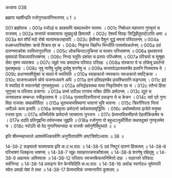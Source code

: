 अध्यायः 038

ब्रह्मणा महर्षीन्प्रति रजोगुणकार्यनिरूपणम् ॥ 1 ॥

001	ब्रह्मोवाच ।
001a	रजोऽहं वः प्रवक्ष्यामि याथातथ्येन सत्तमाः ।
001c	निबोधत महाभागा गुणवृत्तं च राजसम् ॥
002a	सन्तापो रूपमायासः सुखदुःखे हिमातपौ ।
002c	ऐश्वर्यं विग्रहः सिद्धिर्हेतुवादोऽरतिः क्षमा ॥
003a	बलं शौर्यं मदो रोषो व्यायामकलहावपि ।
003c	ईर्ष्येप्सा पैशुनं युद्धं ममत्वं परिपालनम् ॥
004a	वधबन्धपरिक्लेशाः क्रयो विक्रय एव च ।
004c	निकृन्त च्छिन्धि भिन्धीति परवर्मावकर्तनम् ॥
005a	उग्रं दारुणमाक्रोशः परवित्तानुरागिता ।
005c	लोकचिन्ताऽनुचिन्ता च मत्सरः परिभाषणम् ॥
006a	वृथाशास्त्रं मृषावादो विकल्पपरिभाषणम् ।
006c	निन्दा स्तुतिः प्रशंसा च प्रतापः परिधर्षणम् ॥
007a	परिचर्या च शुश्रूषा सेवा तृष्णा व्यपाश्रयः ॥
007c	व्यूहो नयः प्रमादश्च परिवादः परिग्रहः ॥
008a	संस्कारा ये च लोकेषु प्रवर्तन्ते पृथक्पृथक् ।
008c	नृषु नारीषु भूतेषु द्रव्येषु शरणेषु च ॥
009a	सन्तापोऽप्रत्ययश्चैव व्रतानि नियमाश्च ये ।
009c	प्रधानमाशीर्युक्तं च सततं मे भवत्विति ॥
010a	स्वाहाकारो नमस्कारः स्वधाकारो वषट्क्रिया ।
010c	याजनाध्यापने चोभे यजनाध्ययने अपि ॥
011a	दानं प्रतिग्रहश्चैव प्रायश्चित्तानि मङ्गलम् ।
011c	इदं मे स्यादिदं मे स्यात्स्नेहो गुणसमुद्भवः ॥
012a	अभिद्रोहस्तथा माया निकृतिर्मान एव च ।
012c	स्तैन्यं हिंसा जुगुप्सा च परितापः प्रजागरः ॥
013a	दम्भो दर्पोऽथ रागश्च भक्तिः प्रीतिः प्रमोदनम् ।
013c	द्यूतं च जनवादश्च सम्बन्धाः स्त्रीकृताश्च ये ॥
014a	नृत्यवादित्रगीतानां प्रसङ्गा ये च केचन ।
014c	सर्व एते गुणा विप्रा राजसाः सम्प्रकीर्तिताः ॥
015a	भूतभव्यभविष्याणां भावानां भुवि भावनाः ।
015c	त्रिवर्गनिरता नित्यं धर्मोऽर्थः काम इत्यपि ॥
016a	कामवृत्ताः प्रमोदन्ते सर्वकामसमृद्धिभिः ।
016c	अर्वाक्स्रोतस इत्येते मनुष्या रजसा वृताः ॥
017a	अस्मिँलोके प्रमोदन्ते जायमानाः पुनःपनः ।
017c	प्रेत्यभाविकमीहन्ते ऐहलौकिकमेव च ।
017e	ददति प्रतिगृह्णन्ति तर्पयन्त्यथ जुह्वति ॥
018a	रजोगुणा वो बहुधाऽनुकीर्तिता यथावदुक्तं गुणवृत्तमेव च ।
018c	नरोऽपि यो वेद गुणानिमान्सदा स राजसैः सर्वगुणैर्विमुच्यते ॥ ॥

इति श्रीमन्महाभारते आश्वमेधिकपर्वणि अनुगीतापर्वणि अष्टत्रिंशोऽध्यायः ॥ 38 ॥

14-38-2 सङ्घातो रूपमायास इति क.ट.थ.पाठः ॥ 14-38-5 उग्रं निष्टुरं दारुणं हिंस्रत्वम् ॥ 14-38-6 परिभाषणं धिक्कृत्य भाषणम् ॥ 14-38-7 व्यूहः व्यवहाररचनाकौशलम् ॥ 14-38-8 शरणेषु रक्षितृषु ॥ 14-38-9 अप्रत्ययः अविश्वासः ॥ 14-38-12 परितापः स्वजनकैवल्यनिमित्तो दाहः । पाठान्तरे परिवादः सर्वनिन्दा ॥ 14-38-14 प्रसङ्गा येन केनचिदिति क.थ.पाठः ॥ 14-38-16 अर्वाक् स्वर्गादधः भूमेरुपरि स्रोतः प्रवाहो येषां ते तथा ॥ 14-38-17 प्रेत्यभाविकं जन्मान्तरीयं कुशलम् ॥ 
